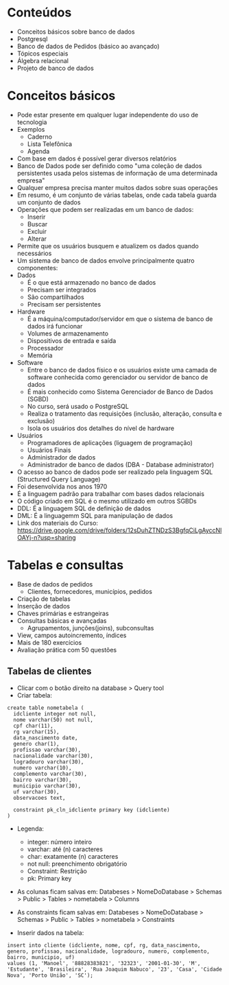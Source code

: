 # Conteúdos
- Conceitos básicos sobre banco de dados
- Postgresql
- Banco de dados de Pedidos (básico ao avançado)
- Tópicos especiais
- Álgebra relacional
- Projeto de banco de dados

# Conceitos básicos
- Pode estar presente em qualquer lugar independente do uso de tecnologia
- Exemplos
  - Caderno
  - Lista Telefônica
  - Agenda
- Com base em dados é possível gerar diversos relatórios
- Banco de Dados pode ser definido como "uma coleção de dados persistentes usada pelos sistemas de informação de uma determinada empresa"
- Qualquer empresa precisa manter muitos dados sobre suas operações
- Em resumo, é um conjunto de várias tabelas, onde cada tabela guarda um conjunto de dados
- Operações que podem ser realizadas em um banco de dados:
  - Inserir
  - Buscar
  - Excluir
  - Alterar
- Permite que os usuários busquem e atualizem os dados quando necessários
- Um sistema de banco de dados envolve principalmente quatro componentes:
 - Dados
   - É o que está armazenado no banco de dados
   - Precisam ser integrados
   - São compartilhados
   - Precisam ser persistentes
 - Hardware
   - É a máquina/computador/servidor em que o sistema de banco de dados irá funcionar
   - Volumes de armazenamento
   - Dispositivos de entrada e saída
   - Processador
   - Memória
 - Software
   - Entre o banco de dados físico e os usuários existe uma camada de software conhecida como gerenciador ou servidor de banco de dados
   - É mais conhecido como Sistema Gerenciador de Banco de Dados (SGBD)
   - No curso, será usado o PostgreSQL
   - Realiza o tratamento das requisições (inclusão, alteração, consulta e exclusão)
   - Isola os usuários dos detalhes do nível de hardware
 - Usuários
   - Programadores de aplicações (liguagem de programação)
   - Usuários Finais
   - Administrador de dados
   - Administrador de banco de dados (DBA - Database administrator)
- O acesso ao banco de dados pode ser realizado pela linguagem SQL (Structured Query Language)
- Foi desenvolvida nos anos 1970
- É a linguagem padrão para trabalhar com bases dados relacionais
- O código criado em SQL é o mesmo utilizado em outros SGBDs
- DDL: É a linguagem SQL de definição de dados
- DML: É a linguagemm SQL para manipulação de dados
- Link dos materiais do Curso: https://drive.google.com/drive/folders/12sDuhZTNDzS3BgfqCiLgAyccNlOAYj-n?usp=sharing

# Tabelas e consultas
- Base de dados de pedidos
   - Clientes, fornecedores, municípios, pedidos
- Criação de tabelas
- Inserção de dados
- Chaves primárias e estrangeiras
- Consultas básicas e avançadas
  - Agrupamentos, junções(joins), subconsultas
- View, campos autoincremento, índices
- Mais de 180 exercícios
- Avaliação prática com 50 questões

## Tabelas de clientes
- Clicar com o botão direito na database > Query tool
- Criar tabela:
```
create table nometabela (
  idcliente integer not null,
  nome varchar(50) not null,
  cpf char(11),
  rg varchar(15),
  data_nascimento date,
  genero char(1),
  profissao varchar(30),
  nacionalidade varchar(30),
  logradouro varchar(30),
  numero varchar(10),
  complemento varchar(30),
  bairro varchar(30),
  municipio varchar(30),
  uf varchar(30),
  observacoes text,

  constraint pk_cln_idcliente primary key (idcliente)
)
```
- Legenda:
  - integer: número inteiro
  - varchar: até (n) caracteres
  - char: exatamente (n) caracteres
  - not null: preenchimento obrigatório
  - Constraint: Restrição
  - pk: Primary key

- As colunas ficam salvas em: Databeses > NomeDoDatabase > Schemas > Public > Tables > nometabela > Columns
- As constraints ficam salvas em: Databeses > NomeDoDatabase > Schemas > Public > Tables > nometabela > Constraints

- Inserir dados na tabela:
```
insert into cliente (idcliente, nome, cpf, rg, data_nascimento, genero, profissao, nacionalidade, logradouro, numero, complemento, bairro, municipio, uf)
values (1, 'Manoel', '88828383821', '32323', '2001-01-30', 'M', 'Estudante', 'Brasileira', 'Rua Joaquim Nabuco', '23', 'Casa', 'Cidade Nova', 'Porto União', 'SC');
```
